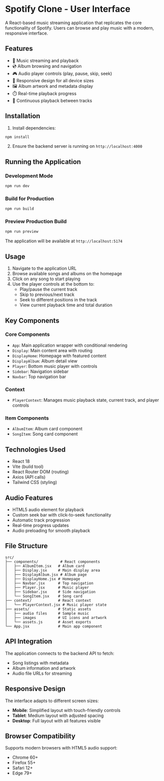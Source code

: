 # Spotify Clone - User Interface

A React-based music streaming application that replicates the core functionality of Spotify. Users can browse and play music with a modern, responsive interface.

## Features

- 🎵 Music streaming and playback
- 💿 Album browsing and navigation
- 🎮 Audio player controls (play, pause, skip, seek)
- 📱 Responsive design for all device sizes
- 🖼️ Album artwork and metadata display
- ⏱️ Real-time playback progress
- 🔄 Continuous playback between tracks

## Installation

1. Install dependencies:

```bash
npm install
```

2. Ensure the backend server is running on `http://localhost:4000`

## Running the Application

### Development Mode

```bash
npm run dev
```

### Build for Production

```bash
npm run build
```

### Preview Production Build

```bash
npm run preview
```

The application will be available at `http://localhost:5174`

## Usage

1. Navigate to the application URL
2. Browse available songs and albums on the homepage
3. Click on any song to start playing
4. Use the player controls at the bottom to:
   - Play/pause the current track
   - Skip to previous/next track
   - Seek to different positions in the track
   - View current playback time and total duration

## Key Components

### Core Components

- `App`: Main application wrapper with conditional rendering
- `Display`: Main content area with routing
- `DisplayHome`: Homepage with featured content
- `DisplayAlbum`: Album detail view
- `Player`: Bottom music player with controls
- `Sidebar`: Navigation sidebar
- `Navbar`: Top navigation bar

### Context

- `PlayerContext`: Manages music playback state, current track, and player controls

### Item Components

- `AlbumItem`: Album card component
- `SongItem`: Song card component

## Technologies Used

- React 18
- Vite (build tool)
- React Router DOM (routing)
- Axios (API calls)
- Tailwind CSS (styling)

## Audio Features

- HTML5 audio element for playback
- Custom seek bar with click-to-seek functionality
- Automatic track progression
- Real-time progress updates
- Audio preloading for smooth playback

## File Structure

```
src/
├── components/          # React components
│   ├── AlbumItem.jsx   # Album card
│   ├── Display.jsx     # Main display area
│   ├── DisplayAlbum.jsx # Album page
│   ├── DisplayHome.jsx # Homepage
│   ├── Navbar.jsx      # Top navigation
│   ├── Player.jsx      # Music player
│   ├── Sidebar.jsx     # Side navigation
│   └── SongItem.jsx    # Song card
├── context/            # React context
│   └── PlayerContext.jsx # Music player state
├── assets/             # Static assets
│   ├── audio files     # Sample music
│   ├── images          # UI icons and artwork
│   └── assets.js       # Asset exports
└── App.jsx             # Main app component
```

## API Integration

The application connects to the backend API to fetch:

- Song listings with metadata
- Album information and artwork
- Audio file URLs for streaming

## Responsive Design

The interface adapts to different screen sizes:

- **Mobile**: Simplified layout with touch-friendly controls
- **Tablet**: Medium layout with adjusted spacing
- **Desktop**: Full layout with all features visible

## Browser Compatibility

Supports modern browsers with HTML5 audio support:

- Chrome 60+
- Firefox 55+
- Safari 12+
- Edge 79+
